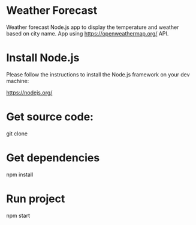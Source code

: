 # Weather Forecast

Weather forecast Node.js app to display the temperature and weather based on city name.
App using https://openweathermap.org/ API.

# Install Node.js

Please follow the instructions to install the Node.js framework on your dev machine:

https://nodejs.org/


# Get source code:
git clone 

# Get dependencies
npm install

# Run project
npm start




